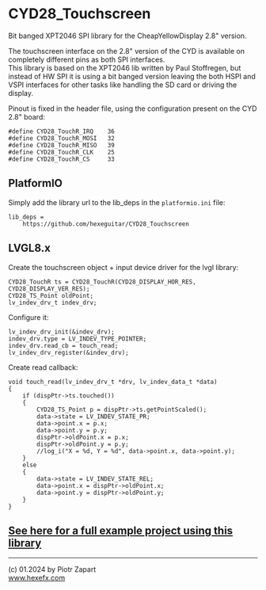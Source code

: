 # CYD28_Touchscreen
Bit banged XPT2046 SPI library for the CheapYellowDisplay 2.8" version.  

The touchscreen interface on the 2.8" version of the CYD is available on completely different pins as both SPI interfaces.  
This library is based on the XPT2046 lib written by Paul Stoffregen, but instead of HW SPI it is using a bit banged version leaving the both HSPI and VSPI interfaces for other tasks like handling the SD card or driving the display.  

Pinout is fixed in the header file, using the configuration present on the CYD 2.8" board:
```
#define CYD28_TouchR_IRQ 	36
#define CYD28_TouchR_MOSI 	32
#define CYD28_TouchR_MISO 	39
#define CYD28_TouchR_CLK 	25
#define CYD28_TouchR_CS 	33
```

## PlatformIO  
Simply add the library url to the lib_deps in the `platformio.ini` file:  
```
lib_deps =
	https://github.com/hexeguitar/CYD28_Touchscreen
```  
## LVGL8.x  
Create the touchscreen object + input device driver for the lvgl library:  
```
CYD28_TouchR ts = CYD28_TouchR(CYD28_DISPLAY_HOR_RES, CYD28_DISPLAY_VER_RES);
CYD28_TS_Point oldPoint;
lv_indev_drv_t indev_drv;
```  
Configure it:  
```
lv_indev_drv_init(&indev_drv);
indev_drv.type = LV_INDEV_TYPE_POINTER;
indev_drv.read_cb = touch_read;
lv_indev_drv_register(&indev_drv);
```  
Create read callback:  
```
void touch_read(lv_indev_drv_t *drv, lv_indev_data_t *data)
{
    if (dispPtr->ts.touched())
    {
        CYD28_TS_Point p = dispPtr->ts.getPointScaled();
        data->state = LV_INDEV_STATE_PR;
        data->point.x = p.x;
        data->point.y = p.y;
        dispPtr->oldPoint.x = p.x;
        dispPtr->oldPoint.y = p.y;
        //log_i("X = %d, Y = %d", data->point.x, data->point.y);
    }
    else
    {
        data->state = LV_INDEV_STATE_REL;
        data->point.x = dispPtr->oldPoint.x;
        data->point.y = dispPtr->oldPoint.y;
    }
}
```  
## [See here for a full example project using this library][1]

---  
(c) 01.2024 by Piotr Zapart  
www.hexefx.com  

[1]: https://github.com/hexeguitar/ESP32_TFT_PIO